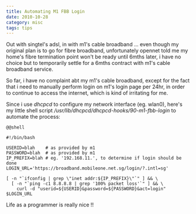 ```yaml
--- 
title: Automating M1 FBB Login
date: 2010-10-28
category: misc
tags: tips
---
```

Out with singtel's adsl, in with m1's cable broadband ... even though my original
plan is to go for fibre broadband, unfortunately opennet told me my home's fibre
termination point won't be ready until 6mths later, i have no choice but to
temporarily settle for a 6mths contract with m1's cable broadband service.

So far, i have no complaint abt my m1's cable broadband, except for the fact that
i need to manually perform login on m1's login page per 24hr, in order to continue
to access the internet, which is kind of irritating for me.

Since i use *dhcpcd* to configure my network interface (eg. wlan0), here's my
little shell script */usr/lib/dhcpcd/dhcpcd-hooks/90-m1-fbb-login* to automate
the process:

    @@shell

    #!/bin/bash

    USERID=blah    # as provided by m1
    PASSWORD=blah  # as provided by m1
    IP_PREFIX=blah # eg. '192.168.11.', to determine if login should be done
    LOGIN_URL='https://broadband.mobileone.net.sg/login/?.intl=sg'

    [ -n "`ifconfig | grep \"inet addr:${IP_PREFIX}\"`" ] && \
      [ -n "`ping -c1 8.8.8.8 | grep '100% packet loss'`" ] && \
        curl -d "userid=${USERID}&password=${PASSWORD}&act=login" $LOGIN_URL

Life as a programmer is really nice !!
